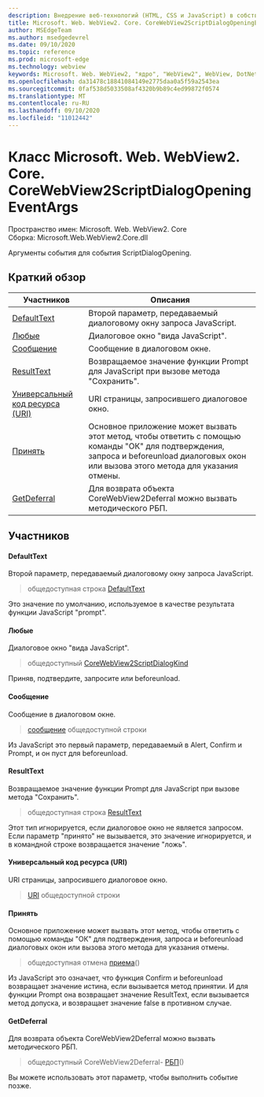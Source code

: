 ```yaml
---
description: Внедрение веб-технологий (HTML, CSS и JavaScript) в собственные приложения с помощью элемента управления Microsoft Edge WebView2
title: Microsoft. Web. WebView2. Core. CoreWebView2ScriptDialogOpeningEventArgs
author: MSEdgeTeam
ms.author: msedgedevrel
ms.date: 09/10/2020
ms.topic: reference
ms.prod: microsoft-edge
ms.technology: webview
keywords: Microsoft. Web. WebView2, "ядро", "WebView2", WebView, DotNet, WPF, WinForms, App, EDGE, CoreWebView2, CoreWebView2Controller, браузерный элемент управления, EDGE HTML, Microsoft. Web. WebView2
ms.openlocfilehash: da31478c18841084149e2775daa0a5f59a2543ea
ms.sourcegitcommit: 0faf538d5033508af4320b9b89c4ed99872f0574
ms.translationtype: MT
ms.contentlocale: ru-RU
ms.lasthandoff: 09/10/2020
ms.locfileid: "11012442"
---
```

# Класс Microsoft. Web. WebView2. Core. CoreWebView2ScriptDialogOpeningEventArgs 

Пространство имен: Microsoft. Web. WebView2. Core \
Сборка: Microsoft.Web.WebView2.Core.dll

Аргументы события для события ScriptDialogOpening.

## Краткий обзор

 Участников                        | Описания
--------------------------------|---------------------------------------------
[DefaultText](#defaulttext) | Второй параметр, передаваемый диалоговому окну запроса JavaScript.
[Любые](#kind) | Диалоговое окно "вида JavaScript".
[Сообщение](#message) | Сообщение в диалоговом окне.
[ResultText](#resulttext) | Возвращаемое значение функции Prompt для JavaScript при вызове метода "Сохранить".
[Универсальный код ресурса (URI)](#uri) | URI страницы, запросившего диалоговое окно.
[Принять](#accept) | Основное приложение может вызвать этот метод, чтобы ответить с помощью команды "ОК" для подтверждения, запроса и beforeunload диалоговых окон или вызова этого метода для указания отмены.
[GetDeferral](#getdeferral) | Для возврата объекта CoreWebView2Deferral можно вызвать методического РБП.

## Участников

#### DefaultText 

Второй параметр, передаваемый диалоговому окну запроса JavaScript.

> общедоступная строка [DefaultText](#defaulttext)

Это значение по умолчанию, используемое в качестве результата функции JavaScript "prompt".

#### Любые 

Диалоговое окно "вида JavaScript".

> общедоступный [CoreWebView2ScriptDialogKind](#kind)

Приняв, подтвердите, запросите или beforeunload.

#### Сообщение 

Сообщение в диалоговом окне.

> [сообщение](#message) общедоступной строки

Из JavaScript это первый параметр, передаваемый в Alert, Confirm и Prompt, и он пуст для beforeunload.

#### ResultText 

Возвращаемое значение функции Prompt для JavaScript при вызове метода "Сохранить".

> общедоступная строка [ResultText](#resulttext)

Этот тип игнорируется, если диалоговое окно не является запросом. Если параметр "принято" не вызывается, это значение игнорируется, и в командной строке возвращается значение "ложь".

#### Универсальный код ресурса (URI) 

URI страницы, запросившего диалоговое окно.

> [URI](#uri) общедоступной строки

#### Принять 

Основное приложение может вызвать этот метод, чтобы ответить с помощью команды "ОК" для подтверждения, запроса и beforeunload диалоговых окон или вызова этого метода для указания отмены.

> общедоступная отмена [приема](#accept)()

Из JavaScript это означает, что функция Confirm и beforeunload возвращает значение истина, если вызывается метод принятии. И для функции Prompt она возвращает значение ResultText, если вызывается метод допуска, и возвращает значение false в противном случае.

#### GetDeferral 

Для возврата объекта CoreWebView2Deferral можно вызвать методического РБП.

> общедоступный CoreWebView2Deferral- [РБП](#getdeferral)()

Вы можете использовать этот параметр, чтобы выполнить событие позже.

